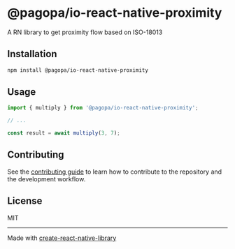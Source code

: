 # @pagopa/io-react-native-proximity

A RN library to get proximity flow based on ISO-18013

## Installation

```sh
npm install @pagopa/io-react-native-proximity
```

## Usage


```js
import { multiply } from '@pagopa/io-react-native-proximity';

// ...

const result = await multiply(3, 7);
```


## Contributing

See the [contributing guide](CONTRIBUTING.md) to learn how to contribute to the repository and the development workflow.

## License

MIT

---

Made with [create-react-native-library](https://github.com/callstack/react-native-builder-bob)

